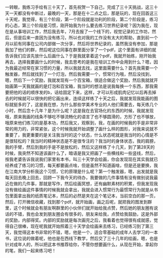 ​一转眼，我练习手绘有三十天了，首先祝贺一下自己，完成了三十天挑战，这三十天一天都没有中断过，最晚的一天，那是在十二点之后，那是玩的，现在回首这三十天呢，我觉得，有三个阶段，第一个阶段就是功利的阶段，第二个阶段是，练习的心态，第三个阶段是习惯，刚开始我为什么要去练习世界纪录呢？因为我在，现在是从事培训工作，然后我去年，7月去报了一个线下的，视觉记录的工作坊，然后，但是后来一直因为没有练习，所以也对我的工作没有太大的帮助，直到前一个月以前有同事在公司内部做一次分享，然后将世界纪录的，虽然我没有参加，那是我加了他们的群，然后呢这位同事在群里面分享了一个pdf，这个里面有详细的就告诉我们应该先放什么后画什么？于是我就拿着这个pdf，我就开始练，刚开始我再去，选择我要画什么的时候，我去思考的是我在培训工作中会用到什么？嗯，因为我最近经常在家习惯的力量，所以我就去找，这里面需要什么？首先我需要一个触发器，然后就找到了一个灯泡，然后我需要一个，惯常行为哦，然后没找到，嗯，然后下一个奖励，我就发现有一个百宝箱，很适合做这个奖励，然后我就就开始画第一天我就画的是灯泡和百宝箱，我当时的想法是说我每换一个东西，那我需要把他的话的顺序发的b，话给固定下来，这样，才可以形成肌肉记忆以后再去掉去的时候就可以很快的把它画出来，连续这样练了十天之后，我就发现我能画的图标就挺多的了，这是我在想，为什么那些学美术专业的人他们需要去，每天练几个小时，然后念十几年？是为什么呢？这是我在去官场化的东西的时候，我就发现哦，原来我画的线条不够吃不够流畅化的语言了也不够圆滑的，方形了也不够放，哦原来他们练习的是基本功，然后我又，观察到，我，在画的时候我的手是非常非常的用力的，非常紧张，这个时候我就开始调整了画什么样的图形，对我来说就不重要了，我更重要的是关注我当时的这个状态，什么状态呢就是我当时的心情是不是很轻松的？我当时的精神状态是不是很专注的？我当时的身体状态，我的肩膀，我的手臂，然后到我的手是不是放松的，然后又这样练了十几天，到了第28天的时候，我突然不知道该画什么了，暗语是我又把画了一些横线和一些竖线，然后，按我老婆告诉我说我们家里有本书，叫三十天学会绘画，你会发现现在其实我就已经养成了练习的习惯，每天都要画点啥，但是虽然不知道画啥，但是还是要换，我在江南大学分析我这个习惯，它的原理是什么呢？第一个触发器，嗯，出发就是我每天回去晚上回去，回顾一下我今天的待办，我要做的几件事情有没有做别说我最近在做的几件事，那就是写作，然后绘画冥想，还有幽默素材的积累，但我发现我没有做绘画这件事情的时候我就会拿出，我就会进入惯常行为最惯常行为就是从书包里面拿出我的纸质笔记本，然后的必然是夹在这个笔记本，当前空白的那一页，然后，打开微信收藏，找到那个pdf，就开始画，画之后呢，就把我的图发到群里，这个时候就会有朋友啊群里的小伙伴们就开始给我点赞，然后她的朋友圈有说话的不错，我也会发到朋友圈会有很多的，朋友来给我，点赞给我鼓励，这是外部的奖励，内部得奖。内部的奖励就是每次画完之后，我看着也觉得很有成就感，觉得自己很棒，现在呢我就开始照着三十天学会绘画来去练习，已经练习到了第三天，我觉得这本书非常的不错，嗯，他是一个，适合零基础的成年人去学习的一本书，这位说的做着呢，他也是在西线下教学，然后交了三十几年的绘画，嗯，也是针对成年人的，所以把这本书推荐给你，不管你想要画什么，从现在开始，拿起你的笔，我们一起来练习吧！
